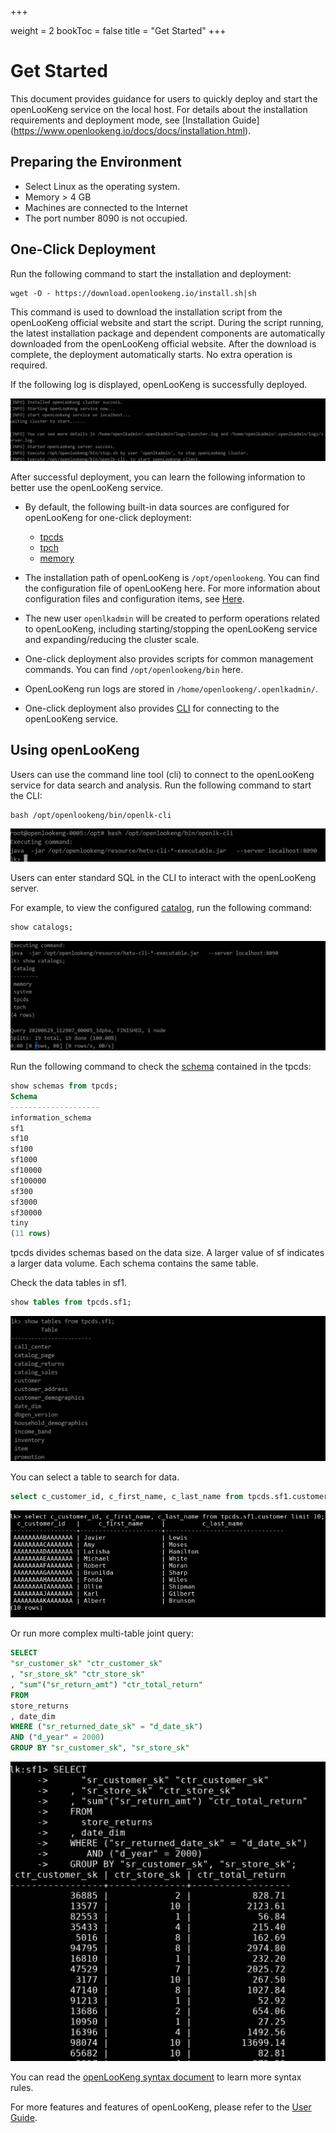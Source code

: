 +++

weight = 2
bookToc = false
title = "Get Started"
+++

# Get Started

This document provides guidance for users to quickly deploy and start the openLooKeng service on the local host. For details about the installation requirements and deployment mode, see [Installation Guide] (https://www.openlookeng.io/docs/docs/installation.html).

## Preparing the Environment

* Select Linux as the operating system.
* Memory > 4 GB
* Machines are connected to the Internet
* The port number 8090 is not occupied.



## One-Click Deployment

Run the following command to start the installation and deployment:

```shell
wget -O - https://download.openlookeng.io/install.sh|sh
```

This command is used to download the installation script from the openLooKeng official website and start the script. During the script running, the latest installation package and dependent components are automatically downloaded from the openLooKeng official website. After the download is complete, the deployment automatically starts. No extra operation is required.

If the following log is displayed, openLooKeng is successfully deployed.

![img](../images/BE670A8C-9EA4-461D-AD22-AF12849D72F0.png)



After successful deployment, you can learn the following information to better use the openLooKeng service.

- By default, the following built-in data sources are configured for openLooKeng for one-click deployment:

  - [tpcds](https://www.openlookeng.io/docs/docs/connector/tpcds.html)
  - [tpch](https://www.openlookeng.io/docs/docs/connector/tpch.html)
  - [memory](https://www.openlookeng.io/docs/docs/connector/memory.html)

- The installation path of openLooKeng is `/opt/openlookeng`. You can find the configuration file of openLooKeng here. For more information about configuration files and configuration items, see [Here](https://www.openlookeng.io/docs/docs/installation/deployment.html).

- The new user `openlkadmin` will be created to perform operations related to openLooKeng, including starting/stopping the openLooKeng service and expanding/reducing the cluster scale.

- One-click deployment also provides scripts for common management commands. You can find `/opt/openlookeng/bin` here.

- OpenLooKeng run logs are stored in `/home/openlookeng/.openlkadmin/`.

- One-click deployment also provides [CLI](https://www.openlookeng.io/docs/docs/installation/cli.html) for connecting to the openLooKeng service.



## Using openLooKeng

Users can use the command line tool (cli) to connect to the openLooKeng service for data search and analysis. Run the following command to start the CLI:

```shell
bash /opt/openlookeng/bin/openlk-cli
```

![img](../images/cli.png)


Users can enter standard SQL in the CLI to interact with the openLooKeng server.

For example, to view the configured [catalog](https://www.openlookeng.io/docs/docs/overview/concepts.html), run the following command:

```sql
show catalogs;
```

![img](../images/catalogs.png)

Run the following command to check the [schema](https://www.openlookeng.io/docs/docs/overview/concepts.html) contained in the tpcds:

```sql
show schemas from tpcds;
Schema
--------------------
information_schema
sf1
sf10
sf100
sf1000
sf10000
sf100000
sf300
sf3000
sf30000
tiny
(11 rows)
```

tpcds divides schemas based on the data size. A larger value of sf indicates a larger data volume. Each schema contains the same table.

Check the data tables in sf1.

```sql
show tables from tpcds.sf1;
```

![image-20200629140454598](../images/image-20200629140454598.png)



You can select a table to search for data.

```sql
select c_customer_id, c_first_name, c_last_name from tpcds.sf1.customer limit 10;
```

![image-20200629141214172](../images/image-20200629141214172.png)

Or run more complex multi-table joint query:

```sql
SELECT
"sr_customer_sk" "ctr_customer_sk"
, "sr_store_sk" "ctr_store_sk"
, "sum"("sr_return_amt") "ctr_total_return"
FROM
store_returns
, date_dim
WHERE ("sr_returned_date_sk" = "d_date_sk")
AND ("d_year" = 2000)
GROUP BY "sr_customer_sk", "sr_store_sk"
```

![image-20200629141757336](../images/image-20200629141757336.png)

You can read the [openLooKeng syntax document](https://gitee.com/openlookeng/hetu-core/tree/master/hetu-docs/en/sql) to learn more syntax rules.

For more features and features of openLooKeng, please refer to the [User Guide](https://www.openlookeng.io/docs/docs/overview.html).




